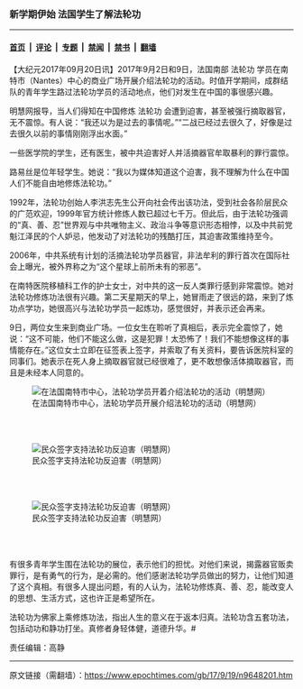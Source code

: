 ### 新学期伊始 法国学生了解法轮功

---

#### [首页](../../../..?n9648201) &nbsp;|&nbsp; [评论](../../../../../epoch-comment?n9648201) &nbsp;|&nbsp; [专题](../../../../../epoch-special?n9648201) &nbsp;|&nbsp; [禁闻](../../../../../epoch-news?n9648201) &nbsp;|&nbsp; [禁书](../../../../../books?n9648201) &nbsp;|&nbsp; [翻墙](https://github.com/gfw-breaker/nogfw/blob/master/README.md?n9648201)


<div class="post_content" id="artbody" itemprop="articleBody">
 <!-- article content begin -->
 <p>
  【大纪元2017年09月20日讯】2017年9月2日和9日，法国南部
  <ok href="https://www.epochtimes.com/gb/tag/%E6%B3%95%E8%BD%AE%E5%8A%9F.html">
   法轮功
  </ok>
  学员在南特市（Nantes）中心的商业广场开展介绍法轮功的活动。时值开学期间，成群结队的青年学生路过法轮功学员的活动地点，他们对发生在中国的事很感兴趣。
 </p>
 <p>
  明慧网报导，当人们得知在中国修炼
  <ok href="https://www.epochtimes.com/gb/tag/%E6%B3%95%E8%BD%AE%E5%8A%9F.html">
   法轮功
  </ok>
  会遭到迫害，甚至被强行摘取器官，无不震惊。有人说：“我还以为是过去的事情呢。”“二战已经过去很久了，好像是过去很久以前的事情刚刚浮出水面。”
 </p>
 <p>
  一些医学院的学生，还有医生，被中共迫害好人并活摘器官牟取暴利的罪行震惊。
 </p>
 <p>
  路易丝是位年轻学生。她说：“我以为媒体知道这个迫害，我不理解为什么在中国人们不能自由地修炼法轮功。”
 </p>
 <p>
  1992年，法轮功创始人李洪志先生公开向社会传出该功法，受到社会各阶层民众的广范欢迎，1999年官方统计修炼人数已超过七千万。但此后，由于法轮功强调的“真、善、忍”世界观与中共唯物主义、政治斗争等意识形态相悖，以及中共前党魁江泽民的个人妒忌，他发动了对法轮功的残酷打压，其迫害政策维持至今。
 </p>
 <p>
  2006年，中共系统有计划的活摘法轮功学员器官，非法牟利的罪行首次在国际社会上曝光，被外界称之为“这个星球上前所未有的邪恶”。
 </p>
 <p>
  在南特医院移植科工作的护士女士，对中共的这一反人类罪行感到非常震惊。她对法轮功修炼功法很有兴趣。第二天星期天的早上，她冒雨走了很远的路，来到了炼功点学功，她很高兴与法轮功学员一起炼功，感觉很好，并表示还会再来。
 </p>
 <p>
  9日，两位女生来到商业广场。一位女生在聆听了真相后，表示完全震惊了，她说：“这不可能，他们不能这么做，这是犯罪！太恐怖了！我们不能想像这样的事情能存在。”这位女士立即在征签表上签字，并索取了有关资料，要告诉医院科室的同事们。她表示在死人身上摘取器官就已经很难了，更不敢想像活体摘取器官，而且是未经本人同意的。
 </p>
 <figure aria-describedby="caption-attachment-9648274" class="wp-caption aligncenter" id="attachment_9648274" style="width: 500px">
  <ok href="https://i.epochtimes.com/assets/uploads/2017/09/2017-9-18-france-nantes_04-ss.jpg" target="_blank">
   <img alt="在法国南特市中心，法轮功学员开着介绍法轮功的活动（明慧网）" class="size-full wp-image-9648274" src="https://i.epochtimes.com/assets/uploads/2017/09/2017-9-18-france-nantes_04-ss.jpg"/>
  </ok>
  <br/><figcaption class="wp-caption-text" id="caption-attachment-9648274">
   在法国南特市中心，法轮功学员开展介绍法轮功的活动（明慧网）
  </figcaption><br/>
 </figure><br/>
 <figure aria-describedby="caption-attachment-9648275" class="wp-caption aligncenter" id="attachment_9648275" style="width: 500px">
  <ok href="https://i.epochtimes.com/assets/uploads/2017/09/2017-9-18-france-nantes_05-ss.jpg" target="_blank">
   <img alt="民众签字支持法轮功反迫害（明慧网）" class="size-full wp-image-9648275" src="https://i.epochtimes.com/assets/uploads/2017/09/2017-9-18-france-nantes_05-ss.jpg"/>
  </ok>
  <br/><figcaption class="wp-caption-text" id="caption-attachment-9648275">
   民众签字支持法轮功反迫害（明慧网）
  </figcaption><br/>
 </figure><br/>
 <figure aria-describedby="caption-attachment-9648273" class="wp-caption aligncenter" id="attachment_9648273" style="width: 500px">
  <ok href="https://i.epochtimes.com/assets/uploads/2017/09/2017-9-18-france-nantes_03-ss.jpg" target="_blank">
   <img alt="民众签字支持法轮功反迫害（明慧网）" class="size-full wp-image-9648273" src="https://i.epochtimes.com/assets/uploads/2017/09/2017-9-18-france-nantes_03-ss.jpg"/>
  </ok>
  <br/><figcaption class="wp-caption-text" id="caption-attachment-9648273">
   民众签字支持法轮功反迫害（明慧网）
  </figcaption><br/>
 </figure><br/>
 <p>
  有很多青年学生围在法轮功的展位，表示他们的担忧。对他们来说，揭露器官贩卖罪行，是有勇气的行为，是必需的。他们感谢法轮功学员做出的努力，让他们知道了这个真相。有很多人提出问题，有的人认为，法轮功修炼真、善、忍，能改变人的思想、生活方式，这也许正是希望所在。
 </p>
 <p>
  法轮功为佛家上乘修炼功法，指出人生的意义在于返本归真。法轮功含五套功法，包括动功和静功打坐。真修者身轻体健，道德升华。#
 </p>
 <p>
  责任编辑：高静
 </p>
 <!-- article content end -->
 <div id="below_article_ad">
 </div>
</div>


---

原文链接（需翻墙）：https://www.epochtimes.com/gb/17/9/19/n9648201.htm